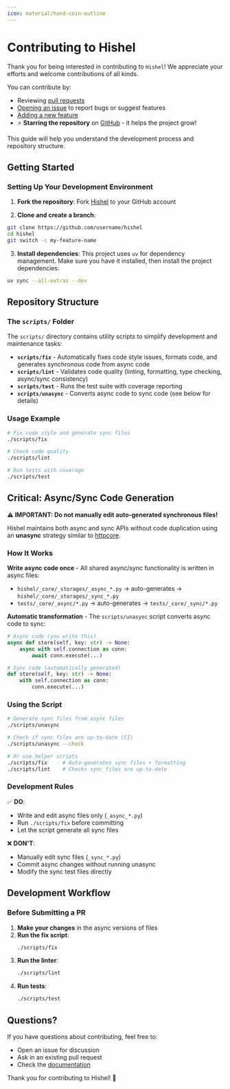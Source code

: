 ```yaml
---
icon: material/hand-coin-outline
---
```


# Contributing to Hishel

Thank you for being interested in contributing to `Hishel`! We appreciate your efforts and welcome contributions of all kinds.

You can contribute by:

- Reviewing [pull requests](https://github.com/karpetrosyan/hishel/pulls)
- [Opening an issue](https://github.com/karpetrosyan/hishel/issues/new) to report bugs or suggest features
- [Adding a new feature](https://github.com/karpetrosyan/hishel/compare)
- ⭐ **Starring the repository** on [GitHub](https://github.com/karpetrosyan/hishel) - it helps the project grow!

This guide will help you understand the development process and repository structure.

## Getting Started

### Setting Up Your Development Environment

1. **Fork the repository**: Fork [Hishel](https://github.com/karpetrosyan/hishel/) to your GitHub account

2. **Clone and create a branch**:
```bash
git clone https://github.com/username/hishel
cd hishel
git switch -c my-feature-name
```

3. **Install dependencies**: This project uses `uv` for dependency management. Make sure you have it installed, then install the project dependencies:
```bash
uv sync --all-extras --dev
```

## Repository Structure

### The `scripts/` Folder

The `scripts/` directory contains utility scripts to simplify development and maintenance tasks:

- **`scripts/fix`** - Automatically fixes code style issues, formats code, and generates synchronous code from async code
- **`scripts/lint`** - Validates code quality (linting, formatting, type checking, async/sync consistency)
- **`scripts/test`** - Runs the test suite with coverage reporting
- **`scripts/unasync`** - Converts async code to sync code (see below for details)

### Usage Example

```bash
# Fix code style and generate sync files
./scripts/fix

# Check code quality
./scripts/lint

# Run tests with coverage
./scripts/test
```

## Critical: Async/Sync Code Generation

**⚠️ IMPORTANT: Do not manually edit auto-generated synchronous files!**

Hishel maintains both async and sync APIs without code duplication using an **unasync** strategy similar to [httpcore](https://github.com/encode/httpcore).

### How It Works

**Write async code once** - All shared async/sync functionality is written in async files:

- `hishel/_core/_storages/_async_*.py` → auto-generates → `hishel/_core/_storages/_sync_*.py`
- `tests/_core/_async/*.py` → auto-generates → `tests/_core/_sync/*.py`

**Automatic transformation** - The `scripts/unasync` script converts async code to sync:

```python
# Async code (you write this)
async def store(self, key: str) -> None:
    async with self.connection as conn:
        await conn.execute(...)

# Sync code (automatically generated)
def store(self, key: str) -> None:
    with self.connection as conn:
        conn.execute(...)
```

### Using the Script

```bash
# Generate sync files from async files
./scripts/unasync

# Check if sync files are up-to-date (CI)
./scripts/unasync --check

# Or use helper scripts
./scripts/fix     # Auto-generates sync files + formatting
./scripts/lint    # Checks sync files are up-to-date
```

### Development Rules

✅ **DO**:
- Write and edit async files only (`_async_*.py`)
- Run `./scripts/fix` before committing
- Let the script generate all sync files

❌ **DON'T**:
- Manually edit sync files (`_sync_*.py`)
- Commit async changes without running unasync
- Modify the sync test files directly

## Development Workflow

### Before Submitting a PR

1. **Make your changes** in the async versions of files
2. **Run the fix script**:
   ```bash
   ./scripts/fix
   ```
3. **Run the linter**:
   ```bash
   ./scripts/lint
   ```
4. **Run tests**:
   ```bash
   ./scripts/test
   ```

## Questions?

If you have questions about contributing, feel free to:
- Open an issue for discussion
- Ask in an existing pull request
- Check the [documentation](https://hishel.com)

Thank you for contributing to Hishel! 🎉

